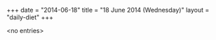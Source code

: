 +++
date = "2014-06-18"
title = "18 June 2014 (Wednesday)"
layout = "daily-diet"
+++


\<no entries\>

